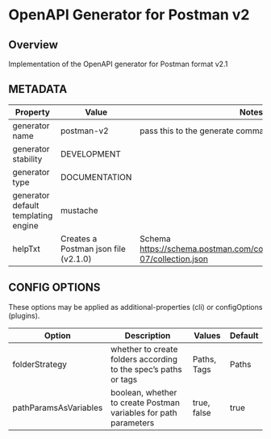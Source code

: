# OpenAPI Generator for Postman v2

## Overview
Implementation of the OpenAPI generator for Postman format v2.1

## METADATA

| Property | Value     | Notes |
| -------- |-----------|---|
| generator name | postman-v2 | pass this to the generate command after -g |
| generator stability | DEVELOPMENT |   |
| generator type | DOCUMENTATION |   |
| generator default templating engine | mustache  |   |
| helpTxt | Creates a Postman json file (v2.1.0) | Schema https://schema.postman.com/collection/json/v2.1.0/draft-07/collection.json |

## CONFIG OPTIONS
These options may be applied as additional-properties (cli) or configOptions (plugins). 

| Option | Description                                                      | Values      | Default |
| ------ |------------------------------------------------------------------|-------------|---------|
|folderStrategy| whether to create folders according to the spec’s paths or tags  | Paths, Tags | Paths   |
|pathParamsAsVariables| boolean, whether to create Postman variables for path parameters | true, false | true    |
